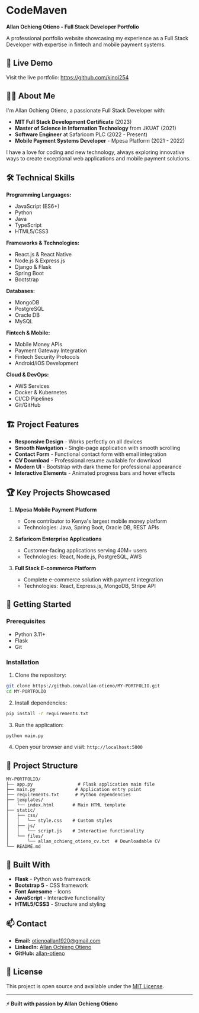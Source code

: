 # CodeMaven

**Allan Ochieng Otieno - Full Stack Developer Portfolio**

A professional portfolio website showcasing my experience as a Full Stack Developer with expertise in fintech and mobile payment systems.

## 🚀 Live Demo

Visit the live portfolio: https://github.com/kinoi254

## 👨‍💻 About Me

I'm Allan Ochieng Otieno, a passionate Full Stack Developer with:

- **MIT Full Stack Development Certificate** (2023)
- **Master of Science in Information Technology** from JKUAT (2021)
- **Software Engineer** at Safaricom PLC (2022 - Present)
- **Mobile Payment Systems Developer** - Mpesa Platform (2021 - 2022)

I have a love for coding and new technology, always exploring innovative ways to create exceptional web applications and mobile payment solutions.

## 🛠️ Technical Skills

**Programming Languages:**
- JavaScript (ES6+)
- Python
- Java
- TypeScript
- HTML5/CSS3

**Frameworks & Technologies:**
- React.js & React Native
- Node.js & Express.js
- Django & Flask
- Spring Boot
- Bootstrap

**Databases:**
- MongoDB
- PostgreSQL
- Oracle DB
- MySQL

**Fintech & Mobile:**
- Mobile Money APIs
- Payment Gateway Integration
- Fintech Security Protocols
- Android/iOS Development

**Cloud & DevOps:**
- AWS Services
- Docker & Kubernetes
- CI/CD Pipelines
- Git/GitHub

## 🏗️ Project Features

- **Responsive Design** - Works perfectly on all devices
- **Smooth Navigation** - Single-page application with smooth scrolling
- **Contact Form** - Functional contact form with email integration
- **CV Download** - Professional resume available for download
- **Modern UI** - Bootstrap with dark theme for professional appearance
- **Interactive Elements** - Animated progress bars and hover effects

## 🏆 Key Projects Showcased

1. **Mpesa Mobile Payment Platform**
   - Core contributor to Kenya's largest mobile money platform
   - Technologies: Java, Spring Boot, Oracle DB, REST APIs

2. **Safaricom Enterprise Applications**
   - Customer-facing applications serving 40M+ users
   - Technologies: React, Node.js, PostgreSQL, AWS

3. **Full Stack E-commerce Platform**
   - Complete e-commerce solution with payment integration
   - Technologies: React, Express.js, MongoDB, Stripe API

## 🚀 Getting Started

### Prerequisites
- Python 3.11+
- Flask
- Git

### Installation

1. Clone the repository:
```bash
git clone https://github.com/allan-otieno/MY-PORTFOLIO.git
cd MY-PORTFOLIO
```

2. Install dependencies:
```bash
pip install -r requirements.txt
```

3. Run the application:
```bash
python main.py
```

4. Open your browser and visit: `http://localhost:5000`

## 📁 Project Structure

```
MY-PORTFOLIO/
├── app.py                 # Flask application main file
├── main.py               # Application entry point
├── requirements.txt      # Python dependencies
├── templates/
│   └── index.html       # Main HTML template
├── static/
│   ├── css/
│   │   └── style.css    # Custom styles
│   ├── js/
│   │   └── script.js    # Interactive functionality
│   └── files/
│       └── allan_ochieng_otieno_cv.txt  # Downloadable CV
└── README.md
```

## 🔧 Built With

- **Flask** - Python web framework
- **Bootstrap 5** - CSS framework
- **Font Awesome** - Icons
- **JavaScript** - Interactive functionality
- **HTML5/CSS3** - Structure and styling

## 📫 Contact

- **Email:** otienoallan1920@gmail.com
- **LinkedIn:** [Allan Ochieng Otieno](https://linkedin.com/in/allan-ochieng-otieno)
- **GitHub:** [allan-otieno](https://github.com/kinoi254)

## 📄 License

This project is open source and available under the [MIT License](LICENSE).

---

**⚡ Built with passion by Allan Ochieng Otieno**